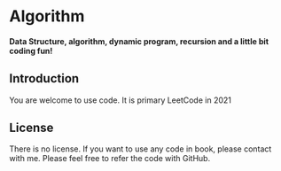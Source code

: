 # Algorithm

#### Data Structure, algorithm, dynamic program, recursion and a little bit coding fun!

## Introduction

You are welcome to use code.  It is primary LeetCode in 2021

## License

There is no license.  If you want to use any code in book, please contact with me. Please feel free to refer the code with GitHub.

